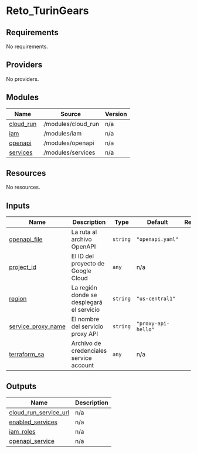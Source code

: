 # Reto_TurinGears
<!-- BEGIN_TF_DOCS -->
## Requirements

No requirements.

## Providers

No providers.

## Modules

| Name | Source | Version |
|------|--------|---------|
| <a name="module_cloud_run"></a> [cloud\_run](#module\_cloud\_run) | ./modules/cloud_run | n/a |
| <a name="module_iam"></a> [iam](#module\_iam) | ./modules/iam | n/a |
| <a name="module_openapi"></a> [openapi](#module\_openapi) | ./modules/openapi | n/a |
| <a name="module_services"></a> [services](#module\_services) | ./modules/services | n/a |

## Resources

No resources.

## Inputs

| Name | Description | Type | Default | Required |
|------|-------------|------|---------|:--------:|
| <a name="input_openapi_file"></a> [openapi\_file](#input\_openapi\_file) | La ruta al archivo OpenAPI | `string` | `"openapi.yaml"` | no |
| <a name="input_project_id"></a> [project\_id](#input\_project\_id) | El ID del proyecto de Google Cloud | `any` | n/a | yes |
| <a name="input_region"></a> [region](#input\_region) | La región donde se desplegará el servicio | `string` | `"us-central1"` | no |
| <a name="input_service_proxy_name"></a> [service\_proxy\_name](#input\_service\_proxy\_name) | El nombre del servicio proxy API | `string` | `"proxy-api-hello"` | no |
| <a name="input_terraform_sa"></a> [terraform\_sa](#input\_terraform\_sa) | Archivo de credenciales service account | `any` | n/a | yes |

## Outputs

| Name | Description |
|------|-------------|
| <a name="output_cloud_run_service_url"></a> [cloud\_run\_service\_url](#output\_cloud\_run\_service\_url) | n/a |
| <a name="output_enabled_services"></a> [enabled\_services](#output\_enabled\_services) | n/a |
| <a name="output_iam_roles"></a> [iam\_roles](#output\_iam\_roles) | n/a |
| <a name="output_openapi_service"></a> [openapi\_service](#output\_openapi\_service) | n/a |
<!-- END_TF_DOCS -->